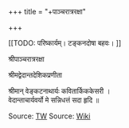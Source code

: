 +++
title = "+पाञ्चरात्ररक्षा"

+++

[[TODO: परिष्कार्यम्। टङ्कनदोषा बहवः। ]]

श्रीपाञ्चरात्ररक्षा  
  
श्रीमद्वेदान्तदेशिकप्रणीता  
  
श्रीमान् वेङ्कटनाथार्यः कवितार्किककेसरी ।  
वेदान्ताचार्यवर्यो मे सन्निधत्तं सदा हृदि ॥  
  
  


Source: [TW](https://archive.org/details/tattvatikanikseparakshasancharitrarakshapancaratraraksabook8annangaracharyap.b._202003_699_F/page/n291/mode/2up)
Source: [Wiki](https://sa.wikisource.org/wiki/%E0%A4%B6%E0%A5%8D%E0%A4%B0%E0%A5%80%E0%A4%AA%E0%A4%BE%E0%A4%9E%E0%A5%8D%E0%A4%9A%E0%A4%B0%E0%A4%BE%E0%A4%A4%E0%A5%8D%E0%A4%B0%E0%A4%B0%E0%A4%95%E0%A5%8D%E0%A4%B7%E0%A4%BE)